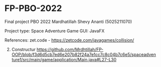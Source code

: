 # FP-PBO-2022
Final project PBO 2022
Mardhatillah Shevy Ananti 
(5025211070)

Project  type: Space Adventure Game
GUI: JavaFX

References:
zet.code -
https://zetcode.com/javagames/collision/

2. Constructur 
https://github.com/Mrdhtillah/FP-OOP/blob/f3d6d5cb7ed6e207b82f24a7e1cc7c8c04b7c6e5/spaceadventure1/src/main/game/application/Main.java#L27-L30

